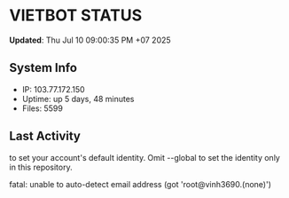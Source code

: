 # VIETBOT STATUS
**Updated**: Thu Jul 10 09:00:35 PM +07 2025

## System Info
- IP: 103.77.172.150
- Uptime: up 5 days, 48 minutes
- Files: 5599

## Last Activity

to set your account's default identity.
Omit --global to set the identity only in this repository.

fatal: unable to auto-detect email address (got 'root@vinh3690.(none)')
